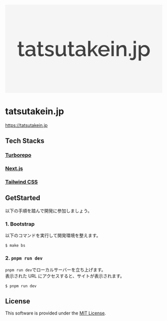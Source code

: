 <img src="docs/images/splash.svg" alt="tatsutakein.jp">

# tatsutakein.jp

https://tatsutakein.jp

## Tech Stacks

### [Turborepo](https://turbo.build/repo)

### [Next.js](https://nextjs.org/)

### [Tailwind CSS](https://tailwindcss.com/)

## GetStarted

以下の手順を踏んで開発に参加しましょう。

### 1. Bootstrap

以下のコマンドを実行して開発環境を整えます。

```shell
$ make bs
```

### 2. `pnpm run dev`

`pnpm run dev`でローカルサーバーを立ち上げます。  
表示された URL にアクセスすると、サイトが表示されます。

```shell
$ pnpm run dev
```

## License

This software is provided under the [MIT License](LICENSE).
